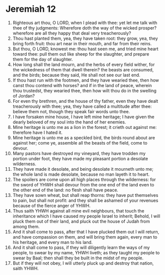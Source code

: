 ﻿# Jeremiah  12
1. Righteous art thou, O LORD, when I plead with thee: yet let me talk with thee of thy judgments: Wherefore doth the way of the wicked prosper? wherefore are all they happy that deal very treacherously? 
2. Thou hast planted them, yea, they have taken root: they grow, yea, they bring forth fruit: thou art near in their mouth, and far from their reins. 
3. But thou, O LORD, knowest me: thou hast seen me, and tried mine heart toward thee: pull them out like sheep for the slaughter, and prepare them for the day of slaughter. 
4. How long shall the land mourn, and the herbs of every field wither, for the wickedness of them that dwell therein? the beasts are consumed, and the birds; because they said, He shall not see our last end. 
5.  If thou hast run with the footmen, and they have wearied thee, then how canst thou contend with horses? and if in the land of peace, wherein thou trustedst, they wearied thee, then how wilt thou do in the swelling of Jordan? 
6. For even thy brethren, and the house of thy father, even they have dealt treacherously with thee; yea, they have called a multitude after thee: believe them not, though they speak fair words unto thee. 
7.  I have forsaken mine house, I have left mine heritage; I have given the dearly beloved of my soul into the hand of her enemies. 
8. Mine heritage is unto me as a lion in the forest; it crieth out against me: therefore have I hated it. 
9. Mine heritage is unto me as a speckled bird, the birds round about are against her; come ye, assemble all the beasts of the field, come to devour. 
10. Many pastors have destroyed my vineyard, they have trodden my portion under foot, they have made my pleasant portion a desolate wilderness. 
11. They have made it desolate, and being desolate it mourneth unto me; the whole land is made desolate, because no man layeth it to heart. 
12. The spoilers are come upon all high places through the wilderness: for the sword of YHWH shall devour from the one end of the land even to the other end of the land: no flesh shall have peace. 
13. They have sown wheat, but shall reap thorns: they have put themselves to pain, but shall not profit: and they shall be ashamed of your revenues because of the fierce anger of YHWH. 
14.  Thus saith YHWH against all mine evil neighbours, that touch the inheritance which I have caused my people Israel to inherit; Behold, I will pluck them out of their land, and pluck out the house of Judah from among them. 
15. And it shall come to pass, after that I have plucked them out I will return, and have compassion on them, and will bring them again, every man to his heritage, and every man to his land. 
16. And it shall come to pass, if they will diligently learn the ways of my people, to swear by my name, YHWH liveth; as they taught my people to swear by Baal; then shall they be built in the midst of my people. 
17. But if they will not obey, I will utterly pluck up and destroy that nation, saith YHWH. 
